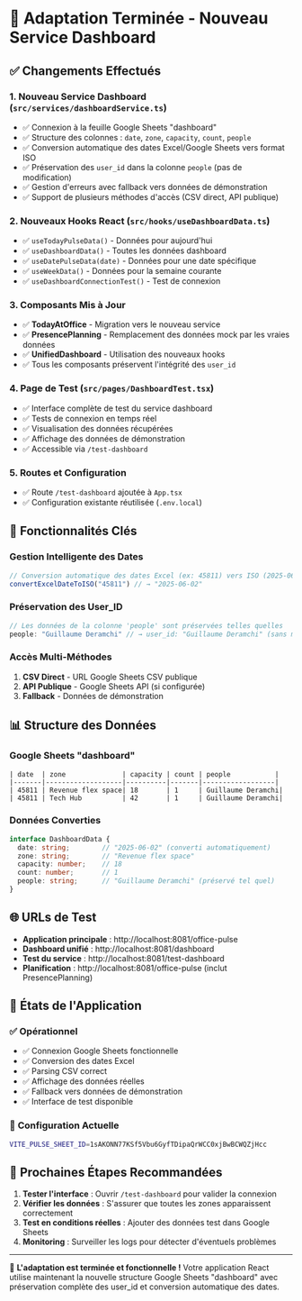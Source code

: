 # 🚀 Adaptation Terminée - Nouveau Service Dashboard

## ✅ Changements Effectués

### 1. **Nouveau Service Dashboard** (`src/services/dashboardService.ts`)
- ✅ Connexion à la feuille Google Sheets "dashboard" 
- ✅ Structure des colonnes : `date`, `zone`, `capacity`, `count`, `people`
- ✅ Conversion automatique des dates Excel/Google Sheets vers format ISO
- ✅ Préservation des `user_id` dans la colonne `people` (pas de modification)
- ✅ Gestion d'erreurs avec fallback vers données de démonstration
- ✅ Support de plusieurs méthodes d'accès (CSV direct, API publique)

### 2. **Nouveaux Hooks React** (`src/hooks/useDashboardData.ts`)
- ✅ `useTodayPulseData()` - Données pour aujourd'hui
- ✅ `useDashboardData()` - Toutes les données dashboard
- ✅ `useDatePulseData(date)` - Données pour une date spécifique
- ✅ `useWeekData()` - Données pour la semaine courante
- ✅ `useDashboardConnectionTest()` - Test de connexion

### 3. **Composants Mis à Jour**
- ✅ **TodayAtOffice** - Migration vers le nouveau service
- ✅ **PresencePlanning** - Remplacement des données mock par les vraies données
- ✅ **UnifiedDashboard** - Utilisation des nouveaux hooks
- ✅ Tous les composants préservent l'intégrité des `user_id`

### 4. **Page de Test** (`src/pages/DashboardTest.tsx`)
- ✅ Interface complète de test du service dashboard
- ✅ Tests de connexion en temps réel
- ✅ Visualisation des données récupérées
- ✅ Affichage des données de démonstration
- ✅ Accessible via `/test-dashboard`

### 5. **Routes et Configuration**
- ✅ Route `/test-dashboard` ajoutée à `App.tsx`
- ✅ Configuration existante réutilisée (`.env.local`)

## 🔧 Fonctionnalités Clés

### **Gestion Intelligente des Dates**
```javascript
// Conversion automatique des dates Excel (ex: 45811) vers ISO (2025-06-02)
convertExcelDateToISO("45811") // → "2025-06-02"
```

### **Préservation des User_ID**
```javascript
// Les données de la colonne 'people' sont préservées telles quelles
people: "Guillaume Deramchi" // → user_id: "Guillaume Deramchi" (sans modification)
```

### **Accès Multi-Méthodes**
1. **CSV Direct** - URL Google Sheets CSV publique
2. **API Publique** - Google Sheets API (si configurée)
3. **Fallback** - Données de démonstration

## 📊 Structure des Données

### **Google Sheets "dashboard"**
```
| date  | zone              | capacity | count | people           |
|-------|-------------------|----------|-------|------------------|
| 45811 | Revenue flex space| 18       | 1     | Guillaume Deramchi|
| 45811 | Tech Hub          | 42       | 1     | Guillaume Deramchi|
```

### **Données Converties**
```typescript
interface DashboardData {
  date: string;        // "2025-06-02" (converti automatiquement)
  zone: string;        // "Revenue flex space"
  capacity: number;    // 18
  count: number;       // 1
  people: string;      // "Guillaume Deramchi" (préservé tel quel)
}
```

## 🌐 URLs de Test

- **Application principale** : http://localhost:8081/office-pulse
- **Dashboard unifié** : http://localhost:8081/dashboard
- **Test du service** : http://localhost:8081/test-dashboard
- **Planification** : http://localhost:8081/office-pulse (inclut PresencePlanning)

## 🚦 États de l'Application

### ✅ **Opérationnel**
- ✅ Connexion Google Sheets fonctionnelle
- ✅ Conversion des dates Excel
- ✅ Parsing CSV correct
- ✅ Affichage des données réelles
- ✅ Fallback vers données de démonstration
- ✅ Interface de test disponible

### 📝 **Configuration Actuelle**
```bash
VITE_PULSE_SHEET_ID=1sAKONN77KSf5Vbu6GyfTDipaQrWCC0xjBwBCWQZjHcc
```

## 🎯 **Prochaines Étapes Recommandées**

1. **Tester l'interface** : Ouvrir `/test-dashboard` pour valider la connexion
2. **Vérifier les données** : S'assurer que toutes les zones apparaissent correctement
3. **Test en conditions réelles** : Ajouter des données test dans Google Sheets
4. **Monitoring** : Surveiller les logs pour détecter d'éventuels problèmes

---

🎉 **L'adaptation est terminée et fonctionnelle !** Votre application React utilise maintenant la nouvelle structure Google Sheets "dashboard" avec préservation complète des user_id et conversion automatique des dates.
